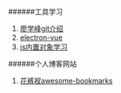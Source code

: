 ######工具学习
1. [廖学峰git介绍](https://www.liaoxuefeng.com/wiki/896043488029600/900003767775424)
2. [electron-vue](https://simulatedgreg.gitbooks.io/electron-vue/content/cn/)
3. [js内置对象学习](https://developer.mozilla.org/zh-CN/docs/Web/JavaScript/Reference/Global_Objects/Object/defineProperty)


######个人博客网站
1. [花裤衩awesome-bookmarks](https://panjiachen.github.io/awesome-bookmarks/)


